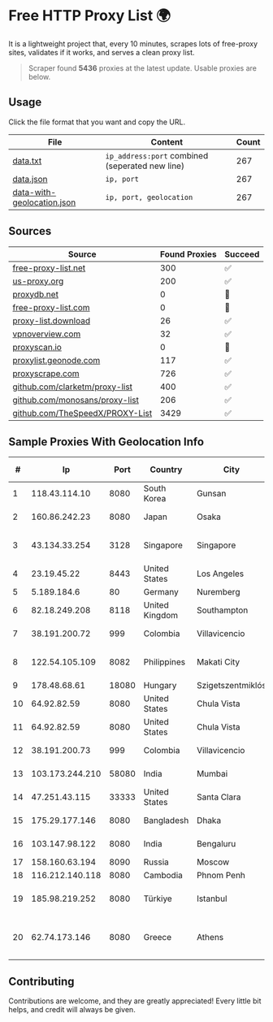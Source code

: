 
# Free HTTP Proxy List 🌍

It is a lightweight project that, every 10 minutes, scrapes lots of free-proxy sites, validates if it works, and serves a clean proxy list.


> Scraper found **5436** proxies at the latest update. Usable proxies are below.

## Usage

Click the file format that you want and copy the URL.


|File|Content|Count|
|----|-------|-----|
|[data.txt](https://raw.githubusercontent.com/themiralay/Proxy-List-World/master/data.txt)|`ip_address:port` combined (seperated new line)|267|
|[data.json](https://raw.githubusercontent.com/themiralay/Proxy-List-World/master/data.json)|`ip, port`|267|
|[data-with-geolocation.json](https://raw.githubusercontent.com/themiralay/Proxy-List-World/master/data-with-geolocation.json)|`ip, port, geolocation`|267|

## Sources

|Source|Found Proxies|Succeed|
|------|-------------|-------|
|[free-proxy-list.net](https://free-proxy-list.net)|300|✅|
|[us-proxy.org](https://www.us-proxy.org)|200|✅|
|[proxydb.net](http://proxydb.net)|0|🚫|
|[free-proxy-list.com](https://free-proxy-list.com/?page=&port=&type%5B%5D=http&type%5B%5D=https&up_time=0&search=Search)|0|🚫|
|[proxy-list.download](https://www.proxy-list.download/HTTP)|26|✅|
|[vpnoverview.com](https://vpnoverview.com/privacy/anonymous-browsing/free-proxy-servers)|32|✅|
|[proxyscan.io](https://www.proxyscan.io)|0|🚫|
|[proxylist.geonode.com](https://proxylist.geonode.com/api/proxy-list?limit=300&page=1&sort_by=lastChecked&sort_type=desc&protocols=http,https)|117|✅|
|[proxyscrape.com](https://api.proxyscrape.com/v2/?request=displayproxies&protocol=http&timeout=10000&country=all&ssl=all&anonymity=all)|726|✅|
|[github.com/clarketm/proxy-list](https://raw.githubusercontent.com/clarketm/proxy-list/master/proxy-list-raw.txt)|400|✅|
|[github.com/monosans/proxy-list](https://raw.githubusercontent.com/monosans/proxy-list/main/proxies/http.txt)|206|✅|
|[github.com/TheSpeedX/PROXY-List](https://raw.githubusercontent.com/TheSpeedX/PROXY-List/master/http.txt)|3429|✅|


## Sample Proxies With Geolocation Info

|#|Ip|Port|Country|City|Internet Service Provider|
|-|--|----|-------|----|-------------------------|
|1|118.43.114.10|8080|South Korea|Gunsan|Korea Telecom|
|2|160.86.242.23|8080|Japan|Osaka|Sony Network Communications Inc|
|3|43.134.33.254|3128|Singapore|Singapore|Shenzhen Tencent Computer Systems Company Limited|
|4|23.19.45.22|8443|United States|Los Angeles|Leaseweb USA, Inc.|
|5|5.189.184.6|80|Germany|Nuremberg|Contabo GmbH|
|6|82.18.249.208|8118|United Kingdom|Southampton|Virgin Media Limited|
|7|38.191.200.72|999|Colombia|Villavicencio|Cogent Communications|
|8|122.54.105.109|8082|Philippines|Makati City|Philippine Long Distance Telephone Co.|
|9|178.48.68.61|18080|Hungary|Szigetszentmiklós|UPC|
|10|64.92.82.59|8080|United States|Chula Vista|Momentum Telecom, Inc.|
|11|64.92.82.59|8080|United States|Chula Vista|Momentum Telecom, Inc.|
|12|38.191.200.73|999|Colombia|Villavicencio|Cogent Communications|
|13|103.173.244.210|58080|India|Mumbai|Juweriyah Networks Private Limited|
|14|47.251.43.115|33333|United States|Santa Clara|Alibaba Cloud LLC|
|15|175.29.177.146|8080|Bangladesh|Dhaka|Access Telecom (BD) Ltd|
|16|103.147.98.122|8080|India|Bengaluru|Onquee Networks Pvt Ltd|
|17|158.160.63.194|8090|Russia|Moscow|Yandex.Cloud LLC|
|18|116.212.140.118|8080|Cambodia|Phnom Penh|MekongNet|
|19|185.98.219.252|8080|Türkiye|Istanbul|Filika Internet ve Iletisim Hizmetleri A.S.|
|20|62.74.173.146|8080|Greece|Athens|Vodafone-panafon Hellenic Telecommunications Company SA|



## Contributing

Contributions are welcome, and they are greatly appreciated! Every
little bit helps, and credit will always be given.


